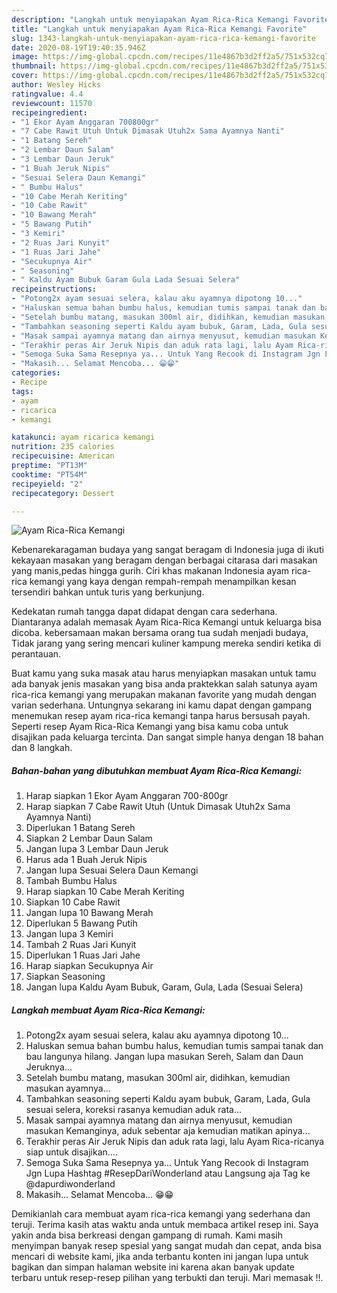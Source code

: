 ```yaml
---
description: "Langkah untuk menyiapakan Ayam Rica-Rica Kemangi Favorite"
title: "Langkah untuk menyiapakan Ayam Rica-Rica Kemangi Favorite"
slug: 1343-langkah-untuk-menyiapakan-ayam-rica-rica-kemangi-favorite
date: 2020-08-19T19:40:35.946Z
image: https://img-global.cpcdn.com/recipes/11e4867b3d2ff2a5/751x532cq70/ayam-rica-rica-kemangi-foto-resep-utama.jpg
thumbnail: https://img-global.cpcdn.com/recipes/11e4867b3d2ff2a5/751x532cq70/ayam-rica-rica-kemangi-foto-resep-utama.jpg
cover: https://img-global.cpcdn.com/recipes/11e4867b3d2ff2a5/751x532cq70/ayam-rica-rica-kemangi-foto-resep-utama.jpg
author: Wesley Hicks
ratingvalue: 4.4
reviewcount: 11570
recipeingredient:
- "1 Ekor Ayam Anggaran 700800gr"
- "7 Cabe Rawit Utuh Untuk Dimasak Utuh2x Sama Ayamnya Nanti"
- "1 Batang Sereh"
- "2 Lembar Daun Salam"
- "3 Lembar Daun Jeruk"
- "1 Buah Jeruk Nipis"
- "Sesuai Selera Daun Kemangi"
- " Bumbu Halus"
- "10 Cabe Merah Keriting"
- "10 Cabe Rawit"
- "10 Bawang Merah"
- "5 Bawang Putih"
- "3 Kemiri"
- "2 Ruas Jari Kunyit"
- "1 Ruas Jari Jahe"
- "Secukupnya Air"
- " Seasoning"
- " Kaldu Ayam Bubuk Garam Gula Lada Sesuai Selera"
recipeinstructions:
- "Potong2x ayam sesuai selera, kalau aku ayamnya dipotong 10..."
- "Haluskan semua bahan bumbu halus, kemudian tumis sampai tanak dan bau langunya hilang. Jangan lupa masukan Sereh, Salam dan Daun Jeruknya..."
- "Setelah bumbu matang, masukan 300ml air, didihkan, kemudian masukan ayamnya..."
- "Tambahkan seasoning seperti Kaldu ayam bubuk, Garam, Lada, Gula sesuai selera, koreksi rasanya kemudian aduk rata..."
- "Masak sampai ayamnya matang dan airnya menyusut, kemudian masukan Kemanginya, aduk sebentar aja kemudian matikan apinya..."
- "Terakhir peras Air Jeruk Nipis dan aduk rata lagi, lalu Ayam Rica-ricanya siap untuk disajikan...."
- "Semoga Suka Sama Resepnya ya... Untuk Yang Recook di Instagram Jgn Lupa Hashtag #ResepDariWonderland atau Langsung aja Tag ke @dapurdiwonderland"
- "Makasih... Selamat Mencoba... 😁😁"
categories:
- Recipe
tags:
- ayam
- ricarica
- kemangi

katakunci: ayam ricarica kemangi 
nutrition: 235 calories
recipecuisine: American
preptime: "PT13M"
cooktime: "PT54M"
recipeyield: "2"
recipecategory: Dessert

---
```



![Ayam Rica-Rica Kemangi](https://img-global.cpcdn.com/recipes/11e4867b3d2ff2a5/751x532cq70/ayam-rica-rica-kemangi-foto-resep-utama.jpg)

Kebenarekaragaman budaya yang sangat beragam di Indonesia juga di ikuti kekayaan masakan yang beragam dengan berbagai citarasa dari masakan yang manis,pedas hingga gurih. Ciri khas makanan Indonesia ayam rica-rica kemangi yang kaya dengan rempah-rempah menampilkan kesan tersendiri bahkan untuk turis yang berkunjung.


Kedekatan rumah tangga dapat didapat dengan cara sederhana. Diantaranya adalah memasak Ayam Rica-Rica Kemangi untuk keluarga bisa dicoba. kebersamaan makan bersama orang tua sudah menjadi budaya, Tidak jarang yang sering mencari kuliner kampung mereka sendiri ketika di perantauan.



Buat kamu yang suka masak atau harus menyiapkan masakan untuk tamu ada banyak jenis masakan yang bisa anda praktekkan salah satunya ayam rica-rica kemangi yang merupakan makanan favorite yang mudah dengan varian sederhana. Untungnya sekarang ini kamu dapat dengan gampang menemukan resep ayam rica-rica kemangi tanpa harus bersusah payah.
Seperti resep Ayam Rica-Rica Kemangi yang bisa kamu coba untuk disajikan pada keluarga tercinta. Dan sangat simple hanya dengan 18 bahan dan 8 langkah.


<!--inarticleads1-->

##### Bahan-bahan yang dibutuhkan membuat Ayam Rica-Rica Kemangi:

1. Harap siapkan 1 Ekor Ayam Anggaran 700-800gr
1. Harap siapkan 7 Cabe Rawit Utuh (Untuk Dimasak Utuh2x Sama Ayamnya Nanti)
1. Diperlukan 1 Batang Sereh
1. Siapkan 2 Lembar Daun Salam
1. Jangan lupa 3 Lembar Daun Jeruk
1. Harus ada 1 Buah Jeruk Nipis
1. Jangan lupa Sesuai Selera Daun Kemangi
1. Tambah  Bumbu Halus
1. Harap siapkan 10 Cabe Merah Keriting
1. Siapkan 10 Cabe Rawit
1. Jangan lupa 10 Bawang Merah
1. Diperlukan 5 Bawang Putih
1. Jangan lupa 3 Kemiri
1. Tambah 2 Ruas Jari Kunyit
1. Diperlukan 1 Ruas Jari Jahe
1. Harap siapkan Secukupnya Air
1. Siapkan  Seasoning
1. Jangan lupa  Kaldu Ayam Bubuk, Garam, Gula, Lada (Sesuai Selera)




<!--inarticleads2-->

##### Langkah membuat  Ayam Rica-Rica Kemangi:

1. Potong2x ayam sesuai selera, kalau aku ayamnya dipotong 10...
1. Haluskan semua bahan bumbu halus, kemudian tumis sampai tanak dan bau langunya hilang. Jangan lupa masukan Sereh, Salam dan Daun Jeruknya...
1. Setelah bumbu matang, masukan 300ml air, didihkan, kemudian masukan ayamnya...
1. Tambahkan seasoning seperti Kaldu ayam bubuk, Garam, Lada, Gula sesuai selera, koreksi rasanya kemudian aduk rata...
1. Masak sampai ayamnya matang dan airnya menyusut, kemudian masukan Kemanginya, aduk sebentar aja kemudian matikan apinya...
1. Terakhir peras Air Jeruk Nipis dan aduk rata lagi, lalu Ayam Rica-ricanya siap untuk disajikan....
1. Semoga Suka Sama Resepnya ya... Untuk Yang Recook di Instagram Jgn Lupa Hashtag #ResepDariWonderland atau Langsung aja Tag ke @dapurdiwonderland
1. Makasih... Selamat Mencoba... 😁😁




Demikianlah cara membuat ayam rica-rica kemangi yang sederhana dan teruji. Terima kasih atas waktu anda untuk membaca artikel resep ini. Saya yakin anda bisa berkreasi dengan gampang di rumah. Kami masih menyimpan banyak resep spesial yang sangat mudah dan cepat, anda bisa mencari di website kami, jika anda terbantu konten ini jangan lupa untuk bagikan dan simpan halaman website ini karena akan banyak update terbaru untuk resep-resep pilihan yang terbukti dan teruji. Mari memasak !!. 
